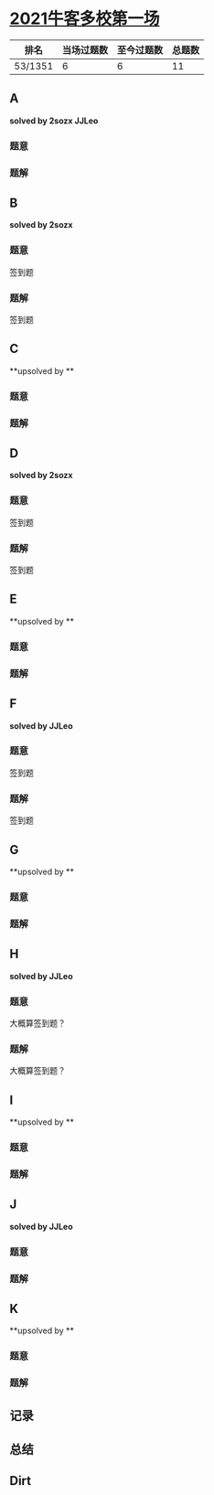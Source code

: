 # [2021牛客多校第一场](https://ac.nowcoder.com/acm/contest/11166)

| 排名    | 当场过题数 | 至今过题数 | 总题数 |
| ------- | ---------- | ---------- | ------ |
| 53/1351 | 6          | 6          | 11     |

## **A**

**solved by 2sozx JJLeo**

### 题意



### 题解



## **B**

**solved by 2sozx**

### 题意

签到题

### 题解

签到题

## **C**

**upsolved by **

### 题意



### 题解



## **D**

**solved by 2sozx**

### 题意

签到题

### 题解

签到题

## **E**

**upsolved by **

### 题意



### 题解



## **F**

**solved by JJLeo**

### 题意

签到题

### 题解

签到题

## **G**

**upsolved by **

### 题意



### 题解



## **H**

**solved by JJLeo**

### 题意

大概算签到题？

### 题解

大概算签到题？

## **I**

**upsolved by **

### 题意



### 题解



## **J**

**solved by JJLeo**

### 题意



### 题解



## **K**

**upsolved by **

### 题意



### 题解

## **记录**



## **总结**

## **Dirt**



